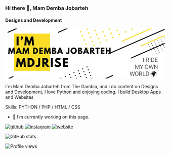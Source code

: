 ### Hi there 👋, Mam Demba Jobarteh
#### Designs and Development
![Designs and Development](https://github.com/Mdjrise/Mdjrise/blob/main/banner.jpg)

I`m Mam Demba Jobarteh from The Gambia, and i do content on Designs and Development, I love Python and enjoying coding. I build Desktop Apps and Websites

Skills: PYTHON / PHP / HTML / CSS

- 🔭 I’m currently working on this page. 


[<img src='https://cdn.jsdelivr.net/npm/simple-icons@3.0.1/icons/github.svg' alt='github' height='40'>](https://github.com/mdjrise)  [<img src='https://cdn.jsdelivr.net/npm/simple-icons@3.0.1/icons/instagram.svg' alt='instagram' height='40'>](https://www.instagram.com/mdjrise/)  [<img src='https://cdn.jsdelivr.net/npm/simple-icons@3.0.1/icons/icloud.svg' alt='website' height='40'>](http://mdjrise.ml/)  

![GitHub stats](https://github-readme-stats.vercel.app/api?username=mdjrise&show_icons=true)  

![Profile views](https://gpvc.arturio.dev/mdjrise)  

